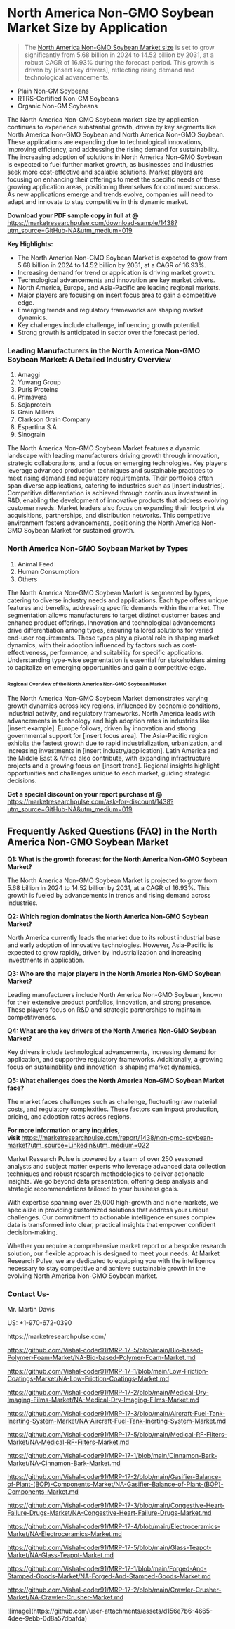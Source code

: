 <h1>North America Non-GMO Soybean Market&nbsp;Size by Application</h1><blockquote><p>The <a href="https://marketresearchpulse.com/download-sample/1438?utm_source=GitHub-NA&amp;utm_medium=019">North America Non-GMO Soybean Market size</a> is set to grow significantly from 5.68 billion in 2024 to 14.52 billion by 2031, at a robust CAGR of 16.93% during the forecast period. This growth is driven by [insert key drivers], reflecting rising demand and technological advancements.</p></blockquote><ul><li>Plain Non-GM Soybeans <li> RTRS-Certified Non-GM Soybeans <li> Organic Non-GM Soybeans</li></ul><p>The North America Non-GMO Soybean market size by application continues to experience substantial growth, driven by key segments like North America Non-GMO Soybean and North America Non-GMO Soybean. These applications are expanding due to technological innovations, improving efficiency, and addressing the rising demand for sustainability. The increasing adoption of solutions in North America Non-GMO Soybean is expected to fuel further market growth, as businesses and industries seek more cost-effective and scalable solutions. Market players are focusing on enhancing their offerings to meet the specific needs of these growing application areas, positioning themselves for continued success. As new applications emerge and trends evolve, companies will need to adapt and innovate to stay competitive in this dynamic market.</p><p><strong>Download your PDF sample copy in full at @ </strong><a href="https://marketresearchpulse.com/download-sample/1438?utm_source=GitHub-NA&amp;utm_medium=019">https://marketresearchpulse.com/download-sample/1438?utm_source=GitHub-NA&amp;utm_medium=019</a></p><p><strong>Key Highlights: </strong></p><ul><li>The North America Non-GMO Soybean Market is expected to grow from 5.68 billion in 2024 to 14.52 billion by 2031, at a CAGR of 16.93%.</li><li>Increasing demand for trend or application is driving market growth.</li><li>Technological advancements and innovation are key market drivers.</li><li>North America, Europe, and Asia-Pacific are leading regional markets.</li><li>Major players are focusing on insert focus area to gain a competitive edge.</li><li>Emerging trends and regulatory frameworks are shaping market dynamics.</li><li>Key challenges include challenge, influencing growth potential.</li><li>Strong growth is anticipated in sector over the forecast period.</li></ul><h3>Leading Manufacturers in the North America Non-GMO Soybean Market: A Detailed Industry Overview</h3><ol><li>Amaggi</li><li>Yuwang Group</li><li>Puris Proteins</li><li>Primavera</li><li>Sojaprotein</li><li>Grain Millers</li><li>Clarkson Grain Company</li><li>Espartina S.A.</li><li>Sinograin</li></ol><div class="flex max-w-full flex-col flex-grow"><div class="min-h-8 text-message flex w-full flex-col items-end gap-2 whitespace-normal break-words [.text-message+&amp;]:mt-5" dir="auto" data-message-author-role="assistant" data-message-id="fd8432e4-4910-450d-b182-61b7bfb0a01f" data-message-model-slug="gpt-4o"><div class="flex w-full flex-col gap-1 empty:hidden first:pt-[3px]"><div class="markdown prose w-full break-words dark:prose-invert light"><p>The North America Non-GMO Soybean Market features a dynamic landscape with leading manufacturers driving growth through innovation, strategic collaborations, and a focus on emerging technologies. Key players leverage advanced production techniques and sustainable practices to meet rising demand and regulatory requirements. Their portfolios often span diverse applications, catering to industries such as [insert industries]. Competitive differentiation is achieved through continuous investment in R&amp;D, enabling the development of innovative products that address evolving customer needs. Market leaders also focus on expanding their footprint via acquisitions, partnerships, and distribution networks. This competitive environment fosters advancements, positioning the North America Non-GMO Soybean Market for sustained growth.</p></div></div></div></div><h3>North America Non-GMO Soybean Market by Types</h3><ol><li>Animal Feed <li> Human Consumption <li> Others</li></ol><div class="flex max-w-full flex-col flex-grow"><div class="min-h-8 text-message flex w-full flex-col items-end gap-2 whitespace-normal break-words [.text-message+&amp;]:mt-5" dir="auto" data-message-author-role="assistant" data-message-id="084470be-0bb7-4664-bddf-5156b4f41249" data-message-model-slug="gpt-4o-mini"><div class="flex w-full flex-col gap-1 empty:hidden first:pt-[3px]"><div class="markdown prose w-full break-words dark:prose-invert light"><p>The North America Non-GMO Soybean Market is segmented by types, catering to diverse industry needs and applications. Each type offers unique features and benefits, addressing specific demands within the market. The segmentation allows manufacturers to target distinct customer bases and enhance product offerings. Innovation and technological advancements drive differentiation among types, ensuring tailored solutions for varied end-user requirements. These types play a pivotal role in shaping market dynamics, with their adoption influenced by factors such as cost-effectiveness, performance, and suitability for specific applications. Understanding type-wise segmentation is essential for stakeholders aiming to capitalize on emerging opportunities and gain a competitive edge.</p></div></div></div></div><h3><span style="font-size: 11px;">Regional Overview of the North America Non-GMO Soybean Market</span></h3><div class="flex max-w-full flex-col flex-grow"><div class="min-h-8 text-message flex w-full flex-col items-end gap-2 whitespace-normal break-words [.text-message+&amp;]:mt-5" dir="auto" data-message-author-role="assistant" data-message-id="e9038762-ce64-4e30-91c9-9bd413514231" data-message-model-slug="gpt-4o-mini"><div class="flex w-full flex-col gap-1 empty:hidden first:pt-[3px]"><div class="markdown prose w-full break-words dark:prose-invert light"><p>The North America Non-GMO Soybean Market demonstrates varying growth dynamics across key regions, influenced by economic conditions, industrial activity, and regulatory frameworks. North America leads with advancements in technology and high adoption rates in industries like [insert example]. Europe follows, driven by innovation and strong governmental support for [insert focus area]. The Asia-Pacific region exhibits the fastest growth due to rapid industrialization, urbanization, and increasing investments in [insert industry/application]. Latin America and the Middle East &amp; Africa also contribute, with expanding infrastructure projects and a growing focus on [insert trend]. Regional insights highlight opportunities and challenges unique to each market, guiding strategic decisions.</p></div></div></div></div><p><strong>Get a special discount on your report purchase at @ </strong><a href="https://marketresearchpulse.com/ask-for-discount/1438?utm_source=GitHub-NA&amp;utm_medium=019">https://marketresearchpulse.com/ask-for-discount/1438?utm_source=GitHub-NA&amp;utm_medium=019</a></p><h2>Frequently Asked Questions (FAQ) in the North America Non-GMO Soybean Market</h2><p><strong>Q1: What is the growth forecast for the North America Non-GMO Soybean Market?</strong></p><p>The North America Non-GMO Soybean Market is projected to grow from 5.68 billion in 2024 to 14.52 billion by 2031, at a CAGR of 16.93%. This growth is fueled by advancements in trends and rising demand across industries.</p><p><strong>Q2: Which region dominates the North America Non-GMO Soybean Market?</strong></p><p>North America currently leads the market due to its robust industrial base and early adoption of innovative technologies. However, Asia-Pacific is expected to grow rapidly, driven by industrialization and increasing investments in application.</p><p><strong>Q3: Who are the major players in the North America Non-GMO Soybean Market?</strong></p><p>Leading manufacturers include North America Non-GMO Soybean, known for their extensive product portfolios, innovation, and strong presence. These players focus on R&amp;D and strategic partnerships to maintain competitiveness.</p><p><strong>Q4: What are the key drivers of the North America Non-GMO Soybean Market?</strong></p><p>Key drivers include technological advancements, increasing demand for application, and supportive regulatory frameworks. Additionally, a growing focus on sustainability and innovation is shaping market dynamics.</p><p><strong>Q5: What challenges does the North America Non-GMO Soybean Market face?</strong></p><p>The market faces challenges such as challenge, fluctuating raw material costs, and regulatory complexities. These factors can impact production, pricing, and adoption rates across regions.</p><p><strong>For more information or any inquiries, visit&nbsp;</strong><a href="https://marketresearchpulse.com/report/1438/non-gmo-soybean-market?utm_source=Linkedin&utm_medium=022">https://marketresearchpulse.com/report/1438/non-gmo-soybean-market?utm_source=Linkedin&utm_medium=022</a></p><p>Market Research Pulse is powered by a team of over 250 seasoned analysts and subject matter experts who leverage advanced data collection techniques and robust research methodologies to deliver actionable insights. We go beyond data presentation, offering deep analysis and strategic recommendations tailored to your business goals.</p><p>With expertise spanning over 25,000 high-growth and niche markets, we specialize in providing customized solutions that address your unique challenges. Our commitment to actionable intelligence ensures complex data is transformed into clear, practical insights that empower confident decision-making.</p><p>Whether you require a comprehensive market report or a bespoke research solution, our flexible approach is designed to meet your needs. At Market Research Pulse, we are dedicated to equipping you with the intelligence necessary to stay competitive and achieve sustainable growth in the evolving North America Non-GMO Soybean market.</p><h3><strong>Contact Us-</strong></h3><p>Mr. Martin Davis</p><p>US: +1-970-672-0390</p><p>https://marketresearchpulse.com/</p><p><a href="https://github.com/Vishal-coder91/MRP-17-5/blob/main/Bio-based-Polymer-Foam-Market/NA-Bio-based-Polymer-Foam-Market.md">https://github.com/Vishal-coder91/MRP-17-5/blob/main/Bio-based-Polymer-Foam-Market/NA-Bio-based-Polymer-Foam-Market.md</a></p><p><a href="https://github.com/Vishal-coder91/MRP-17-1/blob/main/Low-Friction-Coatings-Market/NA-Low-Friction-Coatings-Market.md">https://github.com/Vishal-coder91/MRP-17-1/blob/main/Low-Friction-Coatings-Market/NA-Low-Friction-Coatings-Market.md</a></p><p><a href="https://github.com/Vishal-coder91/MRP-17-2/blob/main/Medical-Dry-Imaging-Films-Market/NA-Medical-Dry-Imaging-Films-Market.md">https://github.com/Vishal-coder91/MRP-17-2/blob/main/Medical-Dry-Imaging-Films-Market/NA-Medical-Dry-Imaging-Films-Market.md</a></p><p><a href="https://github.com/Vishal-coder91/MRP-17-3/blob/main/Aircraft-Fuel-Tank-Inerting-System-Market/NA-Aircraft-Fuel-Tank-Inerting-System-Market.md">https://github.com/Vishal-coder91/MRP-17-3/blob/main/Aircraft-Fuel-Tank-Inerting-System-Market/NA-Aircraft-Fuel-Tank-Inerting-System-Market.md</a></p><p><a href="https://github.com/Vishal-coder91/MRP-17-5/blob/main/Medical-RF-Filters-Market/NA-Medical-RF-Filters-Market.md">https://github.com/Vishal-coder91/MRP-17-5/blob/main/Medical-RF-Filters-Market/NA-Medical-RF-Filters-Market.md</a></p><p><a href="https://github.com/Vishal-coder91/MRP-17-1/blob/main/Cinnamon-Bark-Market/NA-Cinnamon-Bark-Market.md">https://github.com/Vishal-coder91/MRP-17-1/blob/main/Cinnamon-Bark-Market/NA-Cinnamon-Bark-Market.md</a></p><p><a href="https://github.com/Vishal-coder91/MRP-17-2/blob/main/Gasifier-Balance-of-Plant-(BOP)-Components-Market/NA-Gasifier-Balance-of-Plant-(BOP)-Components-Market.md">https://github.com/Vishal-coder91/MRP-17-2/blob/main/Gasifier-Balance-of-Plant-(BOP)-Components-Market/NA-Gasifier-Balance-of-Plant-(BOP)-Components-Market.md</a></p><p><a href="https://github.com/Vishal-coder91/MRP-17-3/blob/main/Congestive-Heart-Failure-Drugs-Market/NA-Congestive-Heart-Failure-Drugs-Market.md">https://github.com/Vishal-coder91/MRP-17-3/blob/main/Congestive-Heart-Failure-Drugs-Market/NA-Congestive-Heart-Failure-Drugs-Market.md</a></p><p><a href="https://github.com/Vishal-coder91/MRP-17-4/blob/main/Electroceramics-Market/NA-Electroceramics-Market.md">https://github.com/Vishal-coder91/MRP-17-4/blob/main/Electroceramics-Market/NA-Electroceramics-Market.md</a></p><p><a href="https://github.com/Vishal-coder91/MRP-17-5/blob/main/Glass-Teapot-Market/NA-Glass-Teapot-Market.md">https://github.com/Vishal-coder91/MRP-17-5/blob/main/Glass-Teapot-Market/NA-Glass-Teapot-Market.md</a></p><p><a href="https://github.com/Vishal-coder91/MRP-17-1/blob/main/Forged-And-Stamped-Goods-Market/NA-Forged-And-Stamped-Goods-Market.md">https://github.com/Vishal-coder91/MRP-17-1/blob/main/Forged-And-Stamped-Goods-Market/NA-Forged-And-Stamped-Goods-Market.md</a></p><p><a href="https://github.com/Vishal-coder91/MRP-17-2/blob/main/Crawler-Crusher-Market/NA-Crawler-Crusher-Market.md">https://github.com/Vishal-coder91/MRP-17-2/blob/main/Crawler-Crusher-Market/NA-Crawler-Crusher-Market.md</a></p>
![image](https://github.com/user-attachments/assets/d156e7b6-4665-4dee-9ebb-0d8a57dbafda)
